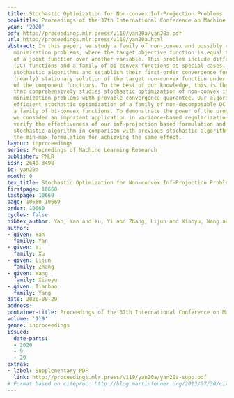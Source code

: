 ```yaml
---
title: Stochastic Optimization for Non-convex Inf-Projection Problems
booktitle: Proceedings of the 37th International Conference on Machine Learning
year: '2020'
pdf: http://proceedings.mlr.press/v119/yan20a/yan20a.pdf
url: http://proceedings.mlr.press/v119/yan20a.html
abstract: In this paper, we study a family of non-convex and possibly non-smooth inf-projection
  minimization problems, where the target objective function is equal to minimization
  of a joint function over another variable. This problem include difference of convex
  (DC) functions and a family of bi-convex functions as special cases. We develop
  stochastic algorithms and establish their first-order convergence for finding a
  (nearly) stationary solution of the target non-convex function under different conditions
  of the component functions. To the best of our knowledge, this is the first work
  that comprehensively studies stochastic optimization of non-convex inf-projection
  minimization problems with provable convergence guarantee. Our algorithms enable
  efficient stochastic optimization of a family of non-decomposable DC functions and
  a family of bi-convex functions. To demonstrate the power of the proposed algorithms
  we consider an important application in variance-based regularization. Experiments
  verify the effectiveness of our inf-projection based formulation and the proposed
  stochastic algorithm in comparison with previous stochastic algorithms based on
  the min-max formulation for achieving the same effect.
layout: inproceedings
series: Proceedings of Machine Learning Research
publisher: PMLR
issn: 2640-3498
id: yan20a
month: 0
tex_title: Stochastic Optimization for Non-convex Inf-Projection Problems
firstpage: 10660
lastpage: 10669
page: 10660-10669
order: 10660
cycles: false
bibtex_author: Yan, Yan and Xu, Yi and Zhang, Lijun and Xiaoyu, Wang and Yang, Tianbao
author:
- given: Yan
  family: Yan
- given: Yi
  family: Xu
- given: Lijun
  family: Zhang
- given: Wang
  family: Xiaoyu
- given: Tianbao
  family: Yang
date: 2020-09-29
address: 
container-title: Proceedings of the 37th International Conference on Machine Learning
volume: '119'
genre: inproceedings
issued:
  date-parts:
  - 2020
  - 9
  - 29
extras:
- label: Supplementary PDF
  link: http://proceedings.mlr.press/v119/yan20a/yan20a-supp.pdf
# Format based on citeproc: http://blog.martinfenner.org/2013/07/30/citeproc-yaml-for-bibliographies/
---
```

